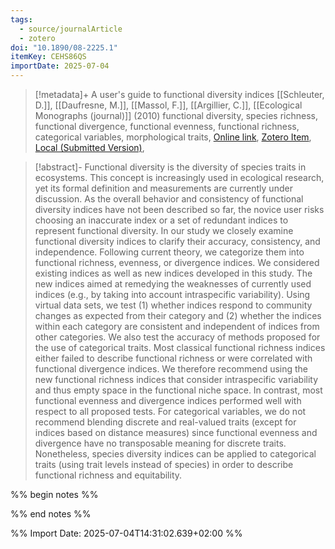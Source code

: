 ```yaml
---
tags:
  - source/journalArticle
  - zotero
doi: "10.1890/08-2225.1"
itemKey: CEHS86QS
importDate: 2025-07-04
---
```

>[!metadata]+
> A user's guide to functional diversity indices
> [[Schleuter, D.]], [[Daufresne, M.]], [[Massol, F.]], [[Argillier, C.]], 
> [[Ecological Monographs (journal)]] (2010)
> functional diversity, species richness, functional divergence, functional evenness, functional richness, categorical variables, morphological traits, 
> [Online link](https://onlinelibrary.wiley.com/doi/abs/10.1890/08-2225.1), [Zotero Item](zotero://select/library/items/CEHS86QS), [Local (Submitted Version)](file://C:/Users/aburg/Documents/references/zotero/storage/WWJ32X8I/Schleuter2010_usersguide.pdf), 

>[!abstract]-
>Functional diversity is the diversity of species traits in ecosystems. This concept is increasingly used in ecological research, yet its formal definition and measurements are currently under discussion. As the overall behavior and consistency of functional diversity indices have not been described so far, the novice user risks choosing an inaccurate index or a set of redundant indices to represent functional diversity. In our study we closely examine functional diversity indices to clarify their accuracy, consistency, and independence. Following current theory, we categorize them into functional richness, evenness, or divergence indices. We considered existing indices as well as new indices developed in this study. The new indices aimed at remedying the weaknesses of currently used indices (e.g., by taking into account intraspecific variability). Using virtual data sets, we test (1) whether indices respond to community changes as expected from their category and (2) whether the indices within each category are consistent and independent of indices from other categories. We also test the accuracy of methods proposed for the use of categorical traits. Most classical functional richness indices either failed to describe functional richness or were correlated with functional divergence indices. We therefore recommend using the new functional richness indices that consider intraspecific variability and thus empty space in the functional niche space. In contrast, most functional evenness and divergence indices performed well with respect to all proposed tests. For categorical variables, we do not recommend blending discrete and real-valued traits (except for indices based on distance measures) since functional evenness and divergence have no transposable meaning for discrete traits. Nonetheless, species diversity indices can be applied to categorical traits (using trait levels instead of species) in order to describe functional richness and equitability.

%% begin notes %%

%% end notes %%

%% Import Date: 2025-07-04T14:31:02.639+02:00 %%
